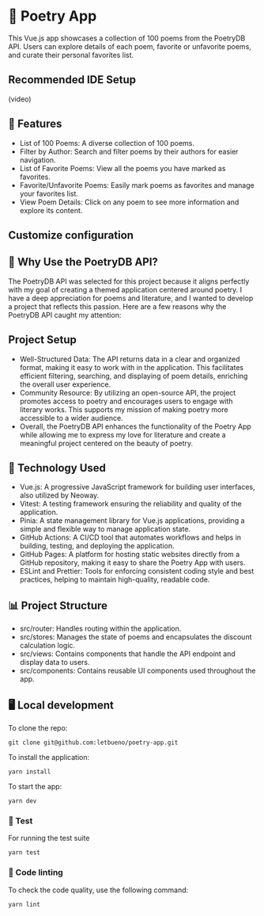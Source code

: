 # 📖 Poetry App

This Vue.js app showcases a collection of 100 poems from the PoetryDB API. Users can explore details of each poem, favorite or unfavorite poems, and curate their personal favorites list.

## Recommended IDE Setup

(video)

## 📝 Features

- List of 100 Poems: A diverse collection of 100 poems.
- Filter by Author: Search and filter poems by their authors for easier navigation.
- List of Favorite Poems: View all the poems you have marked as favorites.
- Favorite/Unfavorite Poems: Easily mark poems as favorites and manage your favorites list.
- View Poem Details: Click on any poem to see more information and explore its content.

## Customize configuration

## 🌟 Why Use the PoetryDB API?

The PoetryDB API was selected for this project because it aligns perfectly with my goal of creating a themed application centered around poetry. I have a deep appreciation for poems and literature, and I wanted to develop a project that reflects this passion. Here are a few reasons why the PoetryDB API caught my attention:

## Project Setup

- Well-Structured Data: The API returns data in a clear and organized format, making it easy to work with in the application. This facilitates efficient filtering, searching, and displaying of poem details, enriching the overall user experience.
- Community Resource: By utilizing an open-source API, the project promotes access to poetry and encourages users to engage with literary works. This supports my mission of making poetry more accessible to a wider audience.
- Overall, the PoetryDB API enhances the functionality of the Poetry App while allowing me to express my love for literature and create a meaningful project centered on the beauty of poetry.

## 🔧 Technology Used

- Vue.js: A progressive JavaScript framework for building user interfaces, also utilized by Neoway.
- Vitest: A testing framework ensuring the reliability and quality of the application.
- Pinia: A state management library for Vue.js applications, providing a simple and flexible way to manage application state.
- GitHub Actions: A CI/CD tool that automates workflows and helps in building, testing, and deploying the application.
- GitHub Pages: A platform for hosting static websites directly from a GitHub repository, making it easy to share the Poetry App with users.
- ESLint and Prettier: Tools for enforcing consistent coding style and best practices, helping to maintain high-quality, readable code.

## 📊 Project Structure

- src/router: Handles routing within the application.
- src/stores: Manages the state of poems and encapsulates the discount calculation logic.
- src/views: Contains components that handle the API endpoint and display data to users.
- src/components: Contains reusable UI components used throughout the app.

## 🖥️ Local development

To clone the repo:

```shell
git clone git@github.com:letbueno/poetry-app.git
```

To install the application:

```shell
yarn install
```

To start the app:

```shell
yarn dev
```

### 🧪 Test

For running the test suite

```shell
yarn test
```

### 🎨 Code linting

To check the code quality, use the following command:

```shell
yarn lint
```
